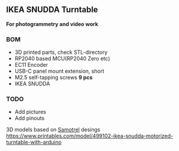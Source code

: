 ## IKEA SNUDDA Turntable
**For photogrammetry and video work**

### BOM
 - 3D printed parts, check STL-directory
- RP2040 based MCU(RP2040 Zero etc)
- EC11 Encoder
- USB-C panel mount extension, short
- M2.5 self-tapping screws **9 pcs**
- IKEA SNUDDA 


### TODO
- Add pictures
- Add pinouts

3D models based on  [Samotrel](https://www.printables.com/@Samotrel) desings https://www.printables.com/model/499102-ikea-snudda-motorized-turntable-with-arduino
